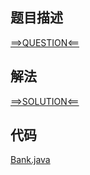 ## 题目描述

[==>QUESTION<==](https://leetcode-cn.com/problems/simple-bank-system/)

## 解法

[==>SOLUTION<==](https://leetcode-cn.com/problems/simple-bank-system/solution/)

## 代码

[Bank.java](https://github.com/Marshal7cc/leetcode-java/blob/master/src/unclassified/Bank.java)

